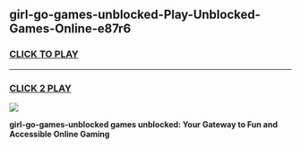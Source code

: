 
## girl-go-games-unblocked-Play-Unblocked-Games-Online-e87r6
<h3>
<a href="https://premium76.site?title=girl-go-games-unblocked&ref=25A">CLICK TO PLAY</a></h3>
<hr>

<h3>
<a href="https://premium76.site?title=girl-go-games-unblocked&ref=25A">CLICK 2 PLAY</a>
  
</h3>

<a href="https://premium76.site?title=girl-go-games-unblocked&ref=25A"><img src="https://clearcache.store/games.png"></a>


**girl-go-games-unblocked games unblocked: Your Gateway to Fun and Accessible Online Gaming**
